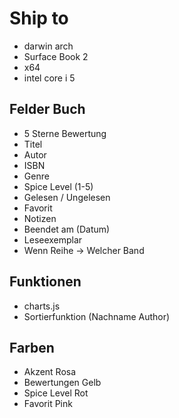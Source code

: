 # Ship to

- darwin arch
- Surface Book 2
- x64 
- intel core i 5

## Felder Buch

- 5 Sterne Bewertung
- Titel
- Autor
- ISBN
- Genre
- Spice Level (1-5)
- Gelesen / Ungelesen
- Favorit
- Notizen
- Beendet am (Datum)
- Leseexemplar
- Wenn Reihe -> Welcher Band


## Funktionen

- charts.js
- Sortierfunktion (Nachname Author)


## Farben

- Akzent Rosa
- Bewertungen Gelb
- Spice Level Rot
- Favorit Pink

